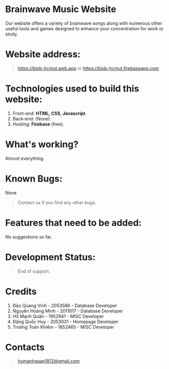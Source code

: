# Brainwave Music Website
Our website offers a variety of brainwave songs along with numerous other useful tools and games designed to enhance your concentration for work or study.
# Website address:
> https://blob-hcmut.web.app or https://blob-hcmut.firebaseapp.com
# Technologies used to build this website:
1. Front-end: <b>HTML, CSS, Javascript</b>.
2. Back-end: (None).
3. Hosting: <b>Firebase</b> (free).
# What's working?
Almost everything.
# Known Bugs:
None
> Contact us if you find any other bugs.
# Features that need to be added:
No suggestions so far.
# Development Status:
> End of support.
# Credits
1. Đào Quang Vinh - 2053586 - Database Developer
2. Nguyễn Hoàng Minh - 2011617 - Database Developer
3. Hồ Mạnh Quân - 1952941 - MISC Developer
4. Đặng Quốc Huy - 2053031 - Homepage Developer
5. Trương Toàn Khiêm - 1852465 - MISC Developer
# Contacts
> homanhquan1812@gmail.com

